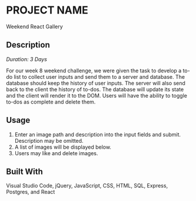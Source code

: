 # PROJECT NAME

Weekend React Gallery

## Description

_Duration: 3 Days_

For our week 8 weekend challenge, we were given the task to develop a to-do list to collect user inputs and send them to a server and database. The database should keep the history of user inputs. The server will also send back to the client the history of to-dos. The database will update its state and the client will render it to the DOM. Users will have the ability to toggle to-dos as complete and delete them.

## Usage

1. Enter an image path and description into the input fields and submit. Description may be omitted.
2. A list of images will be displayed below.
3. Users may like and delete images.

## Built With

Visual Studio Code, jQuery, JavaScript, CSS, HTML, SQL, Express, Postgres, and React